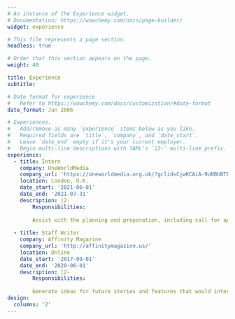 ```yaml
---
# An instance of the Experience widget.
# Documentation: https://wowchemy.com/docs/page-builder/
widget: experience

# This file represents a page section.
headless: true

# Order that this section appears on the page.
weight: 40

title: Experience
subtitle:

# Date format for experience
#   Refer to https://wowchemy.com/docs/customization/#date-format
date_format: Jan 2006

# Experiences.
#   Add/remove as many `experience` items below as you like.
#   Required fields are `title`, `company`, and `date_start`.
#   Leave `date_end` empty if it's your current employer.
#   Begin multi-line descriptions with YAML's `|2-` multi-line prefix.
experience:
  - title: Intern
    company: OneWorldMedia
    company_url: 'https://oneworldmedia.org.uk/?gclid=CjwKCAiA-9uNBhBTEiwAN3IlNFYCb1TSgLxGzn8LOC_oYfYI0xoFvBbJjFc8tpIKxbCDd9jJA5OtpxoC5akQAvD_BwE'
    location: London, U.K.
    date_start: '2021-06-01'
    date_end: '2021-07-31'
    description: |2-
        Responsibilities:
        
        Assist with the planning and preparation, including call for applications, outreach events, processing applications and liaising with applicants. Assist with marketing and communications, including creating social media and blog posts.Take part in team meetings, and assist with the running of occasional OWM events.
        
  - title: Staff Writer
    company: Affinity Magazine
    company_url: 'http://affinitymagazine.us/'
    location: Online
    date_start: '2017-09-01'
    date_end: '2020-06-01'
    description: |2-
        Responsibilities:
    
        Generate ideas for future stories and features that would interest the magazine’s readers. Perform research on various topics. Stay up to date with current trends. Write features and stories.
design:
  columns: '2'
---
```

